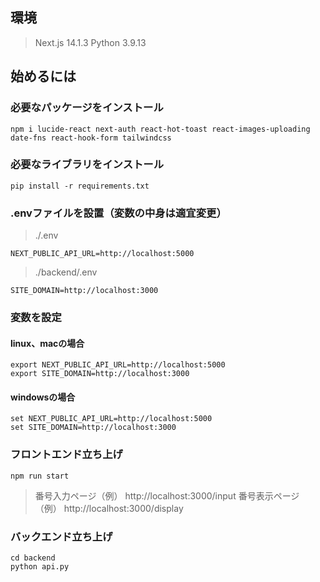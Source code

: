 ## 環境
>Next.js 14.1.3
>Python 3.9.13


## 始めるには
### 必要なパッケージをインストール
```
npm i lucide-react next-auth react-hot-toast react-images-uploading date-fns react-hook-form tailwindcss
```

### 必要なライブラリをインストール
```
pip install -r requirements.txt
```

### .envファイルを設置（変数の中身は適宜変更）
>./.env
```
NEXT_PUBLIC_API_URL=http://localhost:5000
```
>./backend/.env
```
SITE_DOMAIN=http://localhost:3000
```

### 変数を設定
#### linux、macの場合
```
export NEXT_PUBLIC_API_URL=http://localhost:5000
export SITE_DOMAIN=http://localhost:3000
```
#### windowsの場合
```
set NEXT_PUBLIC_API_URL=http://localhost:5000
set SITE_DOMAIN=http://localhost:3000
```

### フロントエンド立ち上げ
```
npm run start
```
>番号入力ページ（例）
>http://localhost:3000/input
>番号表示ページ（例）
>http://localhost:3000/display

### バックエンド立ち上げ
```
cd backend
python api.py
```
